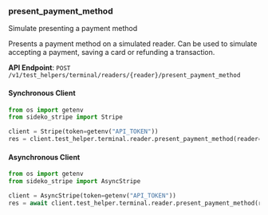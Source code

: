 
### present_payment_method <a name="present_payment_method"></a>
Simulate presenting a payment method

<p>Presents a payment method on a simulated reader. Can be used to simulate accepting a payment, saving a card or refunding a transaction.</p>

**API Endpoint**: `POST /v1/test_helpers/terminal/readers/{reader}/present_payment_method`

#### Synchronous Client

```python
from os import getenv
from sideko_stripe import Stripe

client = Stripe(token=getenv("API_TOKEN"))
res = client.test_helper.terminal.reader.present_payment_method(reader="string")
```

#### Asynchronous Client

```python
from os import getenv
from sideko_stripe import AsyncStripe

client = AsyncStripe(token=getenv("API_TOKEN"))
res = await client.test_helper.terminal.reader.present_payment_method(reader="string")
```
